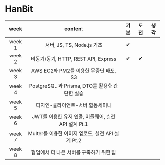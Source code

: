 # HanBit
| week | content | 기본 | 도전 | 생각 |
|:------:|:------:|:------:|:------:|:------:|
|week 1| 서버, JS, TS, Node.js 기초| ✔ |  |  |
|week 2| 비동기/동기, HTTP, REST API, Express | ✔ | ✔ |  |
|week 3| AWS EC2와 PM2를 이용한 무중단 배포, S3 |  |  |  |
|week 4| PostgreSQL 과 Prisma, DTO를 활용한 간단한 실습 |  |  |  |
|week 5| 디자인-클라이언트-서버 합동세미나 |  |  |  |
|week 6| JWT를 이용한 유저 인증, 미들웨어, 실전 API 설계 Pt.1 |  |  |  |
|week 7| Multer를 이용한 이미지 업로드, 실전 API 설계 Pt.2 |  |  |  |
|week 8| 협업에서 더 나은 서버를 구축하기 위한 팁 |  |  |  |

